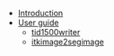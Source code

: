 * [Introduction](README.md)
* [User guide](docs/user_guide/opening.md)
  * [tid1500writer](docs/user_guide/tid1500writer.md)
  * [itkimage2segimage](docs/user_guide/itkimage2segimage.md)